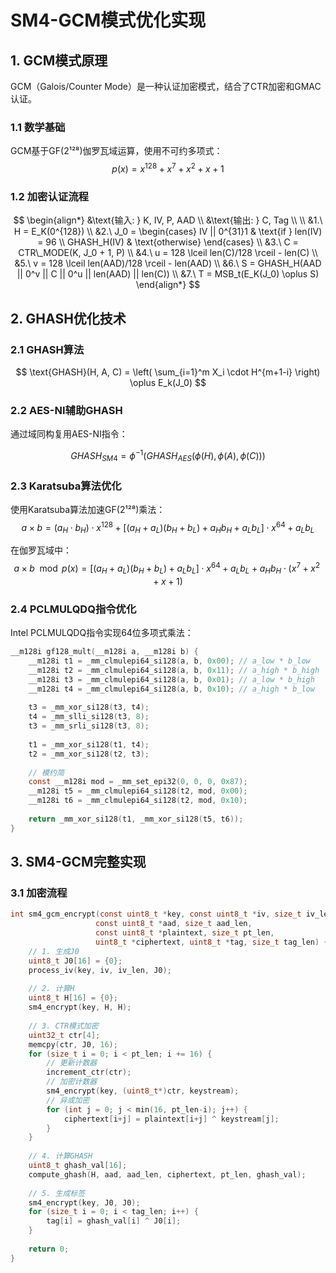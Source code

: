 # SM4-GCM模式优化实现

## 1. GCM模式原理
GCM（Galois/Counter Mode）是一种认证加密模式，结合了CTR加密和GMAC认证。

### 1.1 数学基础
GCM基于GF(2¹²⁸)伽罗瓦域运算，使用不可约多项式：
$$p(x) = x^{128} + x^7 + x^2 + x + 1$$

### 1.2 加密认证流程
$$
\begin{align*}
&\text{输入: } K, IV, P, AAD \\
&\text{输出: } C, Tag \\
\\
&1.\ H = E_K(0^{128}) \\
&2.\ J_0 = \begin{cases} 
      IV || 0^{31}1 & \text{if } len(IV) = 96 \\
      GHASH_H(IV) & \text{otherwise}
   \end{cases} \\
&3.\ C = CTR\_MODE(K, J_0 + 1, P) \\
&4.\ u = 128 \lceil len(C)/128 \rceil - len(C) \\
&5.\ v = 128 \lceil len(AAD)/128 \rceil - len(AAD) \\
&6.\ S = GHASH_H(AAD || 0^v || C || 0^u || len(AAD) || len(C)) \\
&7.\ T = MSB_t(E_K(J_0) \oplus S)
\end{align*}
$$

## 2. GHASH优化技术

### 2.1 GHASH算法
$$
\text{GHASH}(H, A, C) = \left( \sum_{i=1}^m X_i \cdot H^{m+1-i} \right) \oplus E_k(J_0)
$$
### 2.2 AES-NI辅助GHASH

通过域同构复用AES-NI指令：

$$
GHASH_{SM4} = \phi^{-1} ( GHASH_{AES} ( \phi(H), \phi(A), \phi(C) ) )
$$

### 2.3 Karatsuba算法优化
使用Karatsuba算法加速GF(2¹²⁸)乘法：
$$a \times b = (a_H \cdot b_H) \cdot x^{128} + [(a_H + a_L)(b_H + b_L) + a_H b_H + a_L b_L] \cdot x^{64} + a_L b_L$$

在伽罗瓦域中：
$$a \times b \mod p(x) = [(a_H + a_L)(b_H + b_L) + a_L b_L] \cdot x^{64} + a_L b_L + a_H b_H \cdot (x^7 + x^2 + x + 1)$$

### 2.4 PCLMULQDQ指令优化
Intel PCLMULQDQ指令实现64位多项式乘法：
```c
__m128i gf128_mult(__m128i a, __m128i b) {
    __m128i t1 = _mm_clmulepi64_si128(a, b, 0x00); // a_low * b_low
    __m128i t2 = _mm_clmulepi64_si128(a, b, 0x11); // a_high * b_high
    __m128i t3 = _mm_clmulepi64_si128(a, b, 0x01); // a_low * b_high
    __m128i t4 = _mm_clmulepi64_si128(a, b, 0x10); // a_high * b_low
    
    t3 = _mm_xor_si128(t3, t4);
    t4 = _mm_slli_si128(t3, 8);
    t3 = _mm_srli_si128(t3, 8);
    
    t1 = _mm_xor_si128(t1, t4);
    t2 = _mm_xor_si128(t2, t3);
    
    // 模约简
    const __m128i mod = _mm_set_epi32(0, 0, 0, 0x87);
    __m128i t5 = _mm_clmulepi64_si128(t2, mod, 0x00);
    __m128i t6 = _mm_clmulepi64_si128(t2, mod, 0x10);
    
    return _mm_xor_si128(t1, _mm_xor_si128(t5, t6));
}
```



## 3. SM4-GCM完整实现

### 3.1 加密流程

```c
int sm4_gcm_encrypt(const uint8_t *key, const uint8_t *iv, size_t iv_len,
                   const uint8_t *aad, size_t aad_len,
                   const uint8_t *plaintext, size_t pt_len,
                   uint8_t *ciphertext, uint8_t *tag, size_t tag_len) {
    // 1. 生成J0
    uint8_t J0[16] = {0};
    process_iv(key, iv, iv_len, J0);
    
    // 2. 计算H
    uint8_t H[16] = {0};
    sm4_encrypt(key, H, H);
    
    // 3. CTR模式加密
    uint32_t ctr[4];
    memcpy(ctr, J0, 16);
    for (size_t i = 0; i < pt_len; i += 16) {
        // 更新计数器
        increment_ctr(ctr);
        // 加密计数器
        sm4_encrypt(key, (uint8_t*)ctr, keystream);
        // 异或加密
        for (int j = 0; j < min(16, pt_len-i); j++) {
            ciphertext[i+j] = plaintext[i+j] ^ keystream[j];
        }
    }
    
    // 4. 计算GHASH
    uint8_t ghash_val[16];
    compute_ghash(H, aad, aad_len, ciphertext, pt_len, ghash_val);
    
    // 5. 生成标签
    sm4_encrypt(key, J0, J0);
    for (size_t i = 0; i < tag_len; i++) {
        tag[i] = ghash_val[i] ^ J0[i];
    }
    
    return 0;
}
```
